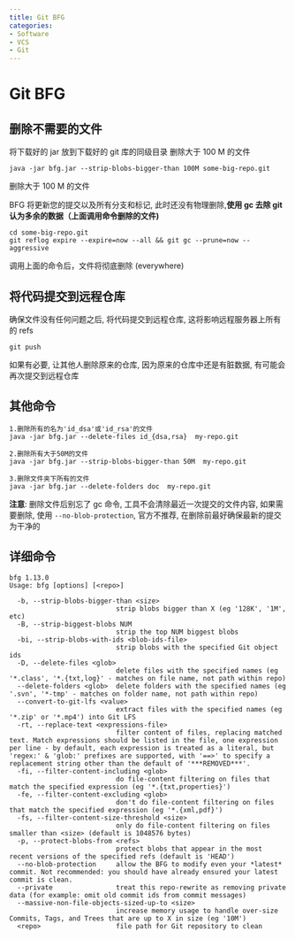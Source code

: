 ```yaml
---
title: Git BFG
categories:
- Software
- VCS
- Git
---
```

# Git BFG

## 删除不需要的文件

将下载好的 jar 放到下载好的 git 库的同级目录
删除大于 100 M 的文件

```shell
java -jar bfg.jar --strip-blobs-bigger-than 100M some-big-repo.git
```

删除大于 100 M 的文件


BFG 将更新您的提交以及所有分支和标记, 此时还没有物理删除,**使用 gc 去除 git 认为多余的数据（上面调用命令删除的文件)**

```shell
cd some-big-repo.git
git reflog expire --expire=now --all && git gc --prune=now --aggressive
```

调用上面的命令后，文件将彻底删除 (everywhere)

## 将代码提交到远程仓库

确保文件没有任何问题之后, 将代码提交到远程仓库, 这将影响远程服务器上所有的 refs

```shell
git push
```

如果有必要, 让其他人删除原来的仓库, 因为原来的仓库中还是有脏数据, 有可能会再次提交到远程仓库

## 其他命令

```shell
1.删除所有的名为'id_dsa'或'id_rsa'的文件
java -jar bfg.jar --delete-files id_{dsa,rsa}  my-repo.git

2.删除所有大于50M的文件
java -jar bfg.jar --strip-blobs-bigger-than 50M  my-repo.git

3.删除文件夹下所有的文件
java -jar bfg.jar --delete-folders doc  my-repo.git
```

**注意**: 删除文件后别忘了 gc 命令, 工具不会清除最近一次提交的文件内容, 如果需要删除, 使用
`--no-blob-protection`, 官方不推荐, 在删除前最好确保最新的提交为干净的

## 详细命令

```shell
bfg 1.13.0
Usage: bfg [options] [<repo>]

  -b, --strip-blobs-bigger-than <size>
                           strip blobs bigger than X (eg '128K', '1M', etc)
  -B, --strip-biggest-blobs NUM
                           strip the top NUM biggest blobs
  -bi, --strip-blobs-with-ids <blob-ids-file>
                           strip blobs with the specified Git object ids
  -D, --delete-files <glob>
                           delete files with the specified names (eg '*.class', '*.{txt,log}' - matches on file name, not path within repo)
  --delete-folders <glob>  delete folders with the specified names (eg '.svn', '*-tmp' - matches on folder name, not path within repo)
  --convert-to-git-lfs <value>
                           extract files with the specified names (eg '*.zip' or '*.mp4') into Git LFS
  -rt, --replace-text <expressions-file>
                           filter content of files, replacing matched text. Match expressions should be listed in the file, one expression per line - by default, each expression is treated as a literal, but 'regex:' & 'glob:' prefixes are supported, with '==>' to specify a replacement string other than the default of '***REMOVED***'.
  -fi, --filter-content-including <glob>
                           do file-content filtering on files that match the specified expression (eg '*.{txt,properties}')
  -fe, --filter-content-excluding <glob>
                           don't do file-content filtering on files that match the specified expression (eg '*.{xml,pdf}')
  -fs, --filter-content-size-threshold <size>
                           only do file-content filtering on files smaller than <size> (default is 1048576 bytes)
  -p, --protect-blobs-from <refs>
                           protect blobs that appear in the most recent versions of the specified refs (default is 'HEAD')
  --no-blob-protection     allow the BFG to modify even your *latest* commit. Not recommended: you should have already ensured your latest commit is clean.
  --private                treat this repo-rewrite as removing private data (for example: omit old commit ids from commit messages)
  --massive-non-file-objects-sized-up-to <size>
                           increase memory usage to handle over-size Commits, Tags, and Trees that are up to X in size (eg '10M')
  <repo>                   file path for Git repository to clean
```